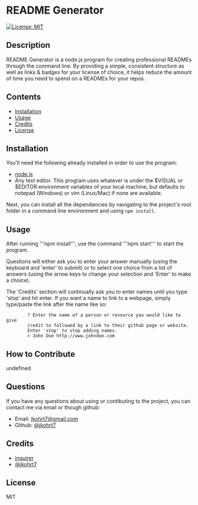 # README Generator
[![License: MIT](https://img.shields.io/badge/License-MIT-yellow.svg)](https://opensource.org/licenses/MIT)
## Description
README Generator is a node.js program for creating professional READMEs through the command line.
By providing a simple, consistent structure as well as links & badges for your license of choice, it helps reduce the amount of time you need to spend on a READMEs for your repos.

## Contents
- [Installation]("#installation")
- [Usage]("#usage")
- [Credits]("#credits")
- [License]("#license")

## Installation
You'll need the following already installed in order to use the program:

- [node.js](https://nodejs.org/)
- Any text editor. This program uses whatever is under the $VISUAL or $EDITOR environment variables of your local machine, but defaults to notepad (Windows) or vim (Linux/Mac) if none are available.

Next, you can install all the dependancies by navigating to the project's root folder in a command line environment and using ```npm install```.

## Usage
After running '''npm install''', use the command '''npm start''' to start the program.

Questions will either ask you to enter your answer manually (using the keyboard and 'enter' to submit) or to select one choice from a list of answers (using the arrow keys to change your selection and 'Enter' to make a choice).

The 'Credits' section will continually ask you to enter names until you type 'stop' and hit enter. If you want a name to link to a webpage, simply type/paste the link after the name like so:

            ? Enter the name of a person or resource you would like to give
            credit to followed by a link to their github page or website.
            Enter 'stop' to stop adding names.
            > John Doe http://www.johndoe.com 

## How to Contribute
undefined

## Questions
If you have any questions about using or contibuting to the project, you can contact me via email or though github:
- Email: jkohrt7@gmail.com
- Github: [@jkohrt7](https://github.com/jkohrt7)

## Credits
- [inquirer ](https://www.npmjs.com/package/inquirer) 
- [@jkohrt7 ](https://github.com/jkohrt7 ) 

## License
MIT
